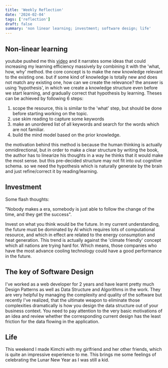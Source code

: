 ```yaml
---
title: 'Weekly Reflection'
date: '2024-02-04'
tags: ['reflection']
draft: false
summary: 'non linear learning; investment; software design; life'
---
```


## Non-linear learning 

youtube pushed me this [video](https://www.youtube.com/watch?v=nf9rwqxsd1w) and it narrates some ideas that
could increasing my learning efficiency massively by combining it with the 'what, how, why' method.
the core concept is to make the new knowledge relevant to the existing one. but if some kind of knowledge is totally new and does not match any existing one, how can we create the relevance?
the answer is using 'hypothesis', in which we create a knowledge structure even before we start learning, and gradually correct that hypothesis by learning. Theses can be achieved by following 6 steps:
1. scope the resource, this is similar to the 'what' step, but should be done before starting working on the topic.
2. use skim reading to capture some keywords
3. make an unordered list of all keywords and search for the words which are not familiar.
4. build the mind model based on the prior knowledge.

the motivation behind this method is because the human thinking is actually omnidirectional, but in order to make a clear structure by writing 
the book, the author has to linearize his thoughts in a way he thinks that it would make the most sense. but this pre-decided structure may not 
fit into out cognitive schema. so we need the hypothesis which is naturally generate by the brain and just refine/correct it by reading/learning.

## Investment

Some flash thoughts:

"Nobody makes a era, somebody is just able to follow the change of the time, and they get the success".

Invest on what you think would be the future.
In my current understanding, the future must be dominated by AI which requires lots of computational resource, and which in effect are related to the energy consumption and heat generation.
This trend is actually against the 'climate friendly' concept which all nations are trying hard for.
Which means, those companies who have the most advance cooling technology could have a good performance in the future.

## The key of Software Design

I've worked as a web developer for 2 years and have learnt pretty much Design Patterns as well as Data Structure and Algorithms in the work. They are very helpful by managing the complexity and quality of the software but recently I've realized, that the ultimate weapon to eliminate those complexities dramatically is how you design the data structure out of your business context. You need to pay attention to the very basic motivations of an idea and review whether the corresponding current design has the least friction for the data flowing in the application.


## Life

This weekend I made Kimchi with my girlfriend and her other friends, which is quite an impressive experience to me. This brings me some feelings of 
celebrating the Lunar New Year as I was still a kid.
